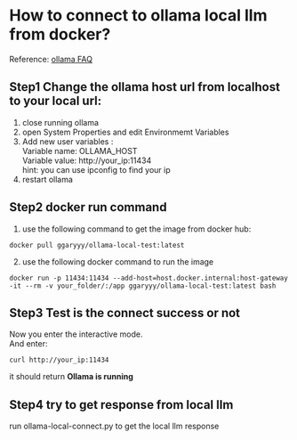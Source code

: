 # How to connect to ollama local llm from docker?
Reference: [ollama FAQ](https://github.com/ollama/ollama/blob/main/docs/faq.md)
## Step1 Change the ollama host url from localhost to your local url:
1. close running ollama
2. open System Properties and edit Environmemt Variables
3. Add new user variables :\
    Variable name: OLLAMA_HOST\
    Variable value: http://your_ip:11434\
    hint: you can use ipconfig to find your ip
4. restart ollama

## Step2 docker run command
1. use the following command to get the image from docker hub: 
```
docker pull ggaryyy/ollama-local-test:latest 
```
2. use the following docker command to run the image
```
docker run -p 11434:11434 --add-host=host.docker.internal:host-gateway -it --rm -v your_folder/:/app ggaryyy/ollama-local-test:latest bash
```
## Step3 Test is the connect success or not
Now you enter the interactive mode.\
And enter:
```    
curl http://your_ip:11434
```
it should return **Ollama is running** 

## Step4 try to get response from local llm
run ollama-local-connect.py to get the local llm response